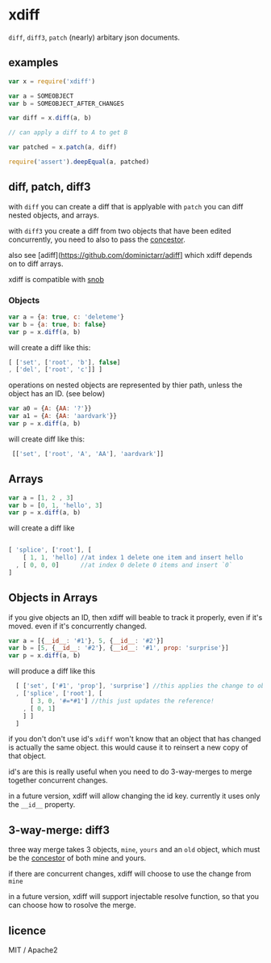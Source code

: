 # xdiff

`diff`, `diff3`, `patch` (nearly) arbitary json documents.

## examples

``` js
var x = require('xdiff')

var a = SOMEOBJECT
var b = SOMEOBJECT_AFTER_CHANGES

var diff = x.diff(a, b)

// can apply a diff to A to get B

var patched = x.patch(a, diff)

require('assert').deepEqual(a, patched)

```

## diff, patch, diff3

with `diff` you can create a diff that is applyable with `patch`
you can diff nested objects, and arrays.

with `diff3` you create a diff from two objects that have been edited concurrently, 
you need to also to pass the [concestor](http://en.wikipedia.org/wiki/Concestor).

also see [adiff](https://github.com/dominictarr/adiff] which xdiff depends on to diff arrays.

xdiff is compatible with [snob](https://github.com/dominictarr/snob)

### Objects

``` js
var a = {a: true, c: 'deleteme'}
var b = {a: true, b: false}
var p = x.diff(a, b)
```

will create a diff like this:

``` js
[ ['set', ['root', 'b'], false]
, ['del', ['root', 'c']] ]
```

operations on nested objects are represented by thier path, 
unless the object has an ID. (see below)

``` js
var a0 = {A: {AA: '?'}}
var a1 = {A: {AA: 'aardvark'}}
var p = x.diff(a, b)
```

will create diff like this:

``` js
 [['set', ['root', 'A', 'AA'], 'aardvark']]
```

## Arrays

``` js
var a = [1, 2 , 3]
var b = [0, 1, 'hello', 3]
var p = x.diff(a, b)
```

will create a diff like

``` js

[ 'splice', ['root'], [
    [ 1, 1, 'hello] //at index 1 delete one item and insert hello
  , [ 0, 0, 0]      //at index 0 delete 0 items and insert `0`
]
```

## Objects in Arrays

if you give objects an ID, then xdiff will beable to track it properly, even if it's moved.
even if it's concurrently changed.

``` js
var a = [{__id__: '#1'}, 5, {__id__: '#2'}]
var b = [5, {__id__: '#2'}, {__id__: '#1', prop: 'surprise'}]
var p = x.diff(a, b)
```

will produce a diff like this

``` js
  [ ['set', ['#1', 'prop'], 'surprise'] //this applies the change to object #1
  , ['splice', ['root'], [ 
      [ 3, 0, '#=*#1'] //this just updates the reference!
    , [ 0, 1]
    ] ]
  ]

```
if you don't don't use id's `xdiff` won't know that an object that has changed
is actually the same object. this would cause it to reinsert a new copy of that object.

id's are this is really useful when you need to do 3-way-merges to merge together concurrent changes.

in a future version, xdiff will allow changing the id key. currently it uses only the `__id__` property.

## 3-way-merge: diff3

three way merge takes 3 objects, `mine`, `yours` and an `old` object, which must be the [concestor](http://en.wikipedia.org/wiki/Concestor) of both mine and yours.

if there are concurrent changes, xdiff will choose to use the change from `mine`

in a future version, xdiff will support injectable resolve function, so that you can choose how to rosolve the merge.

## licence

MIT / Apache2
